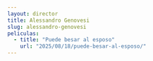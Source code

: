 ```yaml
---
layout: director
title: Alessandro Genovesi
slug: alessandro-genovesi
peliculas:
  - title: "Puede besar al esposo"
    url: "2025/08/18/puede-besar-al-esposo/"
---
```

